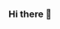 ### Hi there 👋

<!--
**anthonywgonzalez/anthonywgonzalez** is a ✨ _special_ ✨ repository because its `README.md` (this file) appears on your GitHub profile.

<h1 align="center">Hi 👋, I'm Anthony</h1>
<h3 align="center">A passionate frontend developer from Miami, Fl</h3>

<p align="left"> <a href="https://github.com/ryo-ma/github-profile-trophy"><img src="https://github-profile-trophy.vercel.app/?username=anthonywgonzalez" alt="anthonywgonzalez" /></a> </p>

<p align="left"> <a href="https://twitter.com/@tonydev305" target="blank"><img src="https://img.shields.io/twitter/follow/@tonydev305?logo=twitter&style=for-the-badge" alt="@tonydev305" /></a> </p>

- 🔭 I’m currently working on [Camp Fender Pointe Website](https://campfenderpointe.netlify.app/)

- 🌱 I’m currently learning **Anything and everything I can!**

- 👯 I’m looking to collaborate on **Websites & Web Application**

- 👨‍💻 All of my projects are available at [My Portfolio](https://anthonygonzalez.netlify.app/)

- 💬 Ask me about **How I can help with your web app**

- 📫 How to reach me **anthonywgonz@gmail.com**

- ⚡ Fun fact **Im also a visual artist working in digital painting, watercolor, as well as film & video**

<h3 align="left">Connect with me:</h3>
<p align="left">
<a href="https://codepen.io/@tonydiamondmia" target="blank"><img align="center" src="https://cdn.jsdelivr.net/npm/simple-icons@3.0.1/icons/codepen.svg" alt="@tonydiamondmia" height="30" width="40" /></a>
<a href="https://twitter.com/@tonydev305" target="blank"><img align="center" src="https://cdn.jsdelivr.net/npm/simple-icons@3.0.1/icons/twitter.svg" alt="@tonydev305" height="30" width="40" /></a>
<a href="https://linkedin.com/in/https://www.linkedin.com/in/tonydev305/" target="blank"><img align="center" src="https://cdn.jsdelivr.net/npm/simple-icons@3.0.1/icons/linkedin.svg" alt="https://www.linkedin.com/in/tonydev305/" height="30" width="40" /></a>
</p>

<h3 align="left">Languages and Tools:</h3>
<p align="left"> <a href="https://www.w3schools.com/css/" target="_blank"> <img src="https://raw.githubusercontent.com/devicons/devicon/master/icons/css3/css3-original-wordmark.svg" alt="css3" width="40" height="40"/> </a> <a href="https://git-scm.com/" target="_blank"> <img src="https://www.vectorlogo.zone/logos/git-scm/git-scm-icon.svg" alt="git" width="40" height="40"/> </a> <a href="https://www.w3.org/html/" target="_blank"> <img src="https://raw.githubusercontent.com/devicons/devicon/master/icons/html5/html5-original-wordmark.svg" alt="html5" width="40" height="40"/> </a> <a href="https://developer.mozilla.org/en-US/docs/Web/JavaScript" target="_blank"> <img src="https://raw.githubusercontent.com/devicons/devicon/master/icons/javascript/javascript-original.svg" alt="javascript" width="40" height="40"/> </a> <a href="https://nodejs.org" target="_blank"> <img src="https://raw.githubusercontent.com/devicons/devicon/master/icons/nodejs/nodejs-original-wordmark.svg" alt="nodejs" width="40" height="40"/> </a> <a href="https://www.photoshop.com/en" target="_blank"> <img src="https://raw.githubusercontent.com/devicons/devicon/master/icons/photoshop/photoshop-line.svg" alt="photoshop" width="40" height="40"/> </a> <a href="https://reactjs.org/" target="_blank"> <img src="https://raw.githubusercontent.com/devicons/devicon/master/icons/react/react-original-wordmark.svg" alt="react" width="40" height="40"/> </a> </p>

<p><img align="center" src="https://github-readme-streak-stats.herokuapp.com/?user=anthonywgonzalez&" alt="anthonywgonzalez" /></p>

